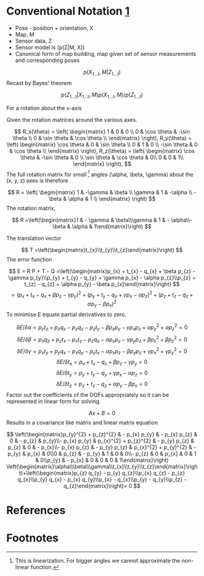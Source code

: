 [//]: # (Sourced from : https://cse.buffalo.edu/~jryde/lectures/cse410/MobileRobotMapping_1.html)


# Conventional Notation [1]

* Pose - position + orientation, X
* Map, M
* Sensor data, Z
* Sensor model is \(p(Z|M, X)\)
* Canonical form of map building, map given set of sensor measurements and corresponding poses

$$ p(X_{1 \ldots t}, M | Z_{1 \ldots t}) $$
Recast by Bayes' theorem

$$ p(Z_{1 \ldots t} | X_{1 \ldots t}, M ) p(X_{1 \ldots t}, M) / p(Z_{1 \ldots t}) $$



For a rotation about the x-axis

Given the rotation matrices around the various axes.

$$ R_x(\theta) = \left( \begin{matrix} 1 & 0 & 0 \\ 0 & \cos \theta & -\sin \theta \\ 0 & \sin \theta & \cos \theta \\ \end{matrix} \right), R_y(\theta) = \left( \begin{matrix} \cos \theta & 0 & \sin \theta \\ 0 & 1 & 0 \\ -\sin \theta & 0 & \cos \theta \\ \end{matrix} \right), R_z(\theta) = \left( \begin{matrix} \cos \theta & -\sin \theta & 0 \\ \sin \theta & \cos \theta & 0\\ 0 & 0 & 1\\ \end{matrix} \right), $$
The full rotation matrix for *small* [^2] angles \(\alpha, \beta, \gamma\) about the \(x, y, z\) axes is therefore

$$ R = \left( \begin{matrix} 1 & -\gamma & \beta \\ \gamma & 1 & -\alpha \\ -\beta & \alpha & 1 \\ \end{matrix} \right) $$
The rotation matrix,

$$ R =\left(\begin{matrix}1 & - \gamma & \beta\\\gamma & 1 & - \alpha\\- \beta & \alpha & 1\end{matrix}\right) $$


The translation vector

$$ T =\left(\begin{matrix}t_{x}\\t_{y}\\t_{z}\end{matrix}\right) $$
The error function

$$ E = R P + T - Q =\left(\begin{matrix}p_{x} + t_{x} - q_{x} + \beta p_{z} - \gamma p_{y}\\p_{y} + t_{y} - q_{y} + \gamma p_{x} - \alpha p_{z}\\p_{z} + t_{z} - q_{z} + \alpha p_{y} - \beta p_{x}\end{matrix}\right) $$
$$ =\left(p_{x} + t_{x} - q_{x} + \beta p_{z} - \gamma p_{y}\right)^{2} + \left(p_{y} + t_{y} - q_{y} + \gamma p_{x} - \alpha p_{z}\right)^{2} + \left(p_{z} + t_{z} - q_{z} + \alpha p_{y} - \beta p_{x}\right)^{2} $$
To minimise E equate partial derivatives to zero.

$$ \delta E / \delta \alpha = p_{y} t_{z} + p_{z} q_{y} - p_{y} q_{z} - p_{z} t_{y} - \beta p_{x} p_{y} - \gamma p_{x} p_{z} + \alpha p_{y}^{2} + \alpha p_{z}^{2} = 0 $$
$$ \delta E / \delta \beta = p_{x} q_{z} + p_{z} t_{x} - p_{x} t_{z} - p_{z} q_{x} - \alpha p_{x} p_{y} - \gamma p_{y} p_{z} + \beta p_{x}^{2} + \beta p_{z}^{2} = 0 $$
$$ \delta E / \delta \gamma = p_{x} t_{y} + p_{y} q_{x} - p_{x} q_{y} - p_{y} t_{x} - \alpha p_{x} p_{z} - \beta p_{y} p_{z} + \gamma p_{x}^{2} + \gamma p_{y}^{2} = 0 $$
$$ \delta E / \delta t_x = p_{x} + t_{x} - q_{x} + \beta p_{z} - \gamma p_{y} = 0 $$
$$ \delta E / \delta t_y = p_{y} + t_{y} - q_{y} + \gamma p_{x} - \alpha p_{z} = 0 $$
$$ \delta E / \delta t_z = p_{z} + t_{z} - q_{z} + \alpha p_{y} - \beta p_{x} = 0 $$
Factor out the coefficients of the DOFs appropriately so it can be represented in linear form for solving.

$$ A x + B = 0 $$
Results in a covariance like matrix and linear matrix equation

$$ \left(\begin{matrix}p_{y}^{2} + p_{z}^{2} & - p_{x} p_{y} & - p_{x} p_{z} & 0 & - p_{z} & p_{y}\\- p_{x} p_{y} & p_{x}^{2} + p_{z}^{2} & - p_{y} p_{z} & p_{z} & 0 & - p_{x}\\- p_{x} p_{z} & - p_{y} p_{z} & p_{x}^{2} + p_{y}^{2} & - p_{y} & p_{x} & 0\\0 & p_{z} & - p_{y} & 1 & 0 & 0\\- p_{z} & 0 & p_{x} & 0 & 1 & 0\\p_{y} & - p_{x} & 0 & 0 & 0 & 1\end{matrix}\right) \left(\begin{matrix}\alpha\\\beta\\\gamma\\t_{x}\\t_{y}\\t_{z}\end{matrix}\right)+\left(\begin{matrix}p_{z} q_{y} - p_{y} q_{z}\\p_{x} q_{z} - p_{z} q_{x}\\p_{y} q_{x} - p_{x} q_{y}\\p_{x} - q_{x}\\p_{y} - q_{y}\\p_{z} - q_{z}\end{matrix}\right)= 0 $$

# References

[1]: https://cse.buffalo.edu/~jryde/lectures/cse410/MobileRobotMapping_1.html "Mobile Robot Mapping - Lecture 1
Julian Ryde"

# Footnotes
[^2]: This is linearization. For bigger angles we cannot approximate the non-linear function.



